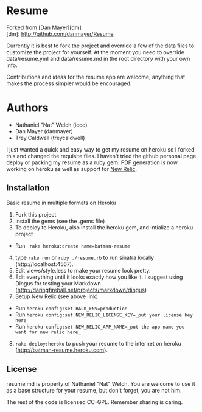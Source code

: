# Resume

Forked from [Dan Mayer][dm]  
[dm]: http://github.com/danmayer/Resume

Currently it is best to fork the project and override a few of the data files to customize the project for yourself.
At the moment you need to override data/resume.yml and data/resume.md in the root directory with your own info.

Contributions and ideas for the resume app are welcome, anything that makes the process simpler would be encouraged.

# Authors

* Nathaniel "Nat" Welch (icco)
* Dan Mayer (danmayer)
* Trey Caldwell (treycaldwell)

I just wanted a quick and easy way to get my resume on heroku so I forked this and changed the requisite files.  I haven't tried the github personal page deploy or packing my resume as a ruby gem.  PDF generation is now working on heroku as well as support for [New Relic](https://devcenter.heroku.com/articles/newrelic#ruby).  


## Installation

Basic resume in multiple formats on Heroku

1. Fork this project
2. Install the gems (see the .gems file)
3. To deploy to Heroku, also install the heroku gem, and intialize a heroku project
  * Run ` rake heroku:create name=batman-resume`
4. type `rake run` or `ruby ./resume.rb` to run sinatra locally (http://localhost:4567).
5. Edit views/style.less to make your resume look pretty.
6. Edit everything until it looks exactly how you like it. I suggest using Dingus for testing your Markdown (http://daringfireball.net/projects/markdown/dingus)
7. Setup New Relic (see above link)
  * Run `heroku config:set RACK_ENV=production`
  * Run `heroku config:set NEW_RELIC_LICENSE_KEY=_put your license key here_`
  * Run `heroku config:set NEW_RELIC_APP_NAME=_put the app name you want for new relic here_`
8. `rake deploy:heroku` to push your resume to the internet on heroku (http://batman-resume.heroku.com).

## License

resume.md is property of Nathaniel "Nat" Welch. You are welcome to use it as a
base structure for your resume, but don't forget, you are not him.

The rest of the code is licensed CC-GPL. Remember sharing is caring.
